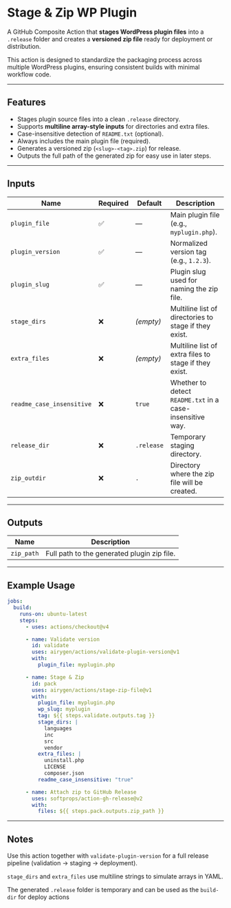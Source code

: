 # Stage & Zip WP Plugin

A GitHub Composite Action that **stages WordPress plugin files** into a `.release` folder and creates a **versioned zip file** ready for deployment or distribution.

This action is designed to standardize the packaging process across multiple WordPress plugins, ensuring consistent builds with minimal workflow code.

---

## Features

- Stages plugin source files into a clean `.release` directory.
- Supports **multiline array-style inputs** for directories and extra files.
- Case-insensitive detection of `README.txt` (optional).
- Always includes the main plugin file (required).
- Generates a versioned zip (`<slug>-<tag>.zip`) for release.
- Outputs the full path of the generated zip for easy use in later steps.

---

## Inputs

| Name | Required | Default | Description |
| --- | --- | --- | --- |
| `plugin_file` | ✅ | — | Main plugin file (e.g., `myplugin.php`). |
| `plugin_version` | ✅ | — | Normalized version tag (e.g., `1.2.3`). |
| `plugin_slug` | ✅ | — | Plugin slug used for naming the zip file. |
| `stage_dirs` | ❌ | *(empty)* | Multiline list of directories to stage if they exist. |
| `extra_files` | ❌ | *(empty)* | Multiline list of extra files to stage if they exist. |
| `readme_case_insensitive` | ❌ | `true` | Whether to detect `README.txt` in a case-insensitive way. |
| `release_dir` | ❌ | `.release` | Temporary staging directory. |
| `zip_outdir` | ❌ | `.` | Directory where the zip file will be created. |

---

## Outputs

| Name | Description |
| --- | --- |
| `zip_path` | Full path to the generated plugin zip file. |

---

## Example Usage

```yaml
jobs:
  build:
    runs-on: ubuntu-latest
    steps:
      - uses: actions/checkout@v4

      - name: Validate version
        id: validate
        uses: airygen/actions/validate-plugin-version@v1
        with:
          plugin_file: myplugin.php

      - name: Stage & Zip
        id: pack
        uses: airygen/actions/stage-zip-file@v1
        with:
          plugin_file: myplugin.php
          wp_slug: myplugin
          tag: ${{ steps.validate.outputs.tag }}
          stage_dirs: |
            languages
            inc
            src
            vendor
          extra_files: |
            uninstall.php
            LICENSE
            composer.json
          readme_case_insensitive: "true"

      - name: Attach zip to GitHub Release
        uses: softprops/action-gh-release@v2
        with:
          files: ${{ steps.pack.outputs.zip_path }}
```

---

## Notes

Use this action together with `validate-plugin-version` for a full release pipeline (validation → staging → deployment).

`stage_dirs` and `extra_files` use multiline strings to simulate arrays in YAML.

The generated `.release` folder is temporary and can be used as the `build-dir` for deploy actions